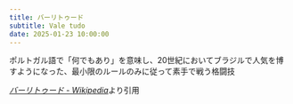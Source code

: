 ```yaml
---
title: バーリトゥード
subtitle: Vale tudo
date: 2025-01-23 10:00:00
---
```


ポルトガル語で「何でもあり」を意味し、20世紀においてブラジルで人気を博すようになった、最小限のルールのみに従って素手で戦う格闘技

<cite>[バーリトゥード - Wikipedia](https://ja.wikipedia.org/wiki/%E3%83%90%E3%83%BC%E3%83%AA%E3%83%88%E3%82%A5%E3%83%BC%E3%83%89)</cite>より引用